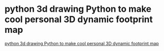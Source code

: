 # python 3d drawing Python to make cool personal 3D dynamic footprint map
[python 3d drawing Python to make cool personal 3D dynamic footprint map](https://aiwithcloud.com/2022/09/16/python_3d_drawing_python_to_make_cool_personal_3d_dynamic_footprint_map/)